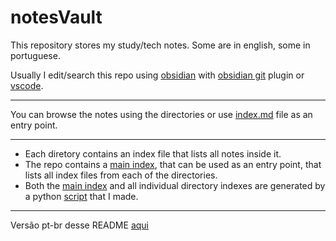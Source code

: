 # notesVault 

This repository stores my study/tech notes. Some are in english, some in portuguese.

Usually I edit/search this repo using [obsidian](https://obsidian.md/) with [obsidian git](https://github.com/denolehov/obsidian-git) plugin or [vscode](https://code.visualstudio.com/).

---

You can browse the notes using the directories or use [index.md](index.md) file as an entry point.

---
- Each diretory contains an index file that lists all notes inside it. 
- The repo contains a [main index](index.md), that can be used as an entry point, that lists all index files from each of the directories.
- Both the [main index](index.md) and all individual directory indexes are generated by a python [script](create_index_all_dir.py) that I made.

---
Versão pt-br desse README [aqui](README-pt.md)